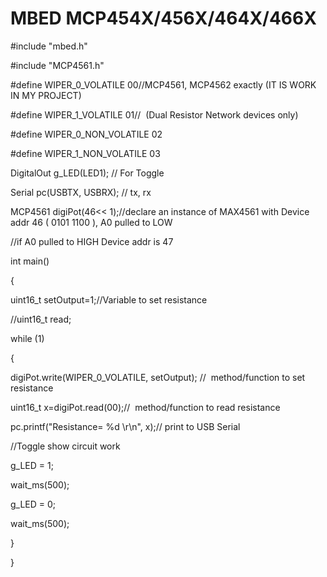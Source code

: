 # MBED MCP454X/456X/464X/466X

#include "mbed.h"

#include "MCP4561.h"

#define WIPER_0_VOLATILE 00//MCP4561, MCP4562 exactly (IT IS WORK IN MY PROJECT)

#define WIPER_1_VOLATILE 01//  (Dual Resistor Network devices only)

#define WIPER_0_NON_VOLATILE 02

#define WIPER_1_NON_VOLATILE 03

DigitalOut g_LED(LED1); // For Toggle 

Serial pc(USBTX, USBRX); // tx, rx

MCP4561 digiPot(46&lt;&lt; 1);//declare an instance of MAX4561 with Device addr 46 ( 0101 1100 ), A0 pulled to LOW 

//if A0 pulled to HIGH Device addr is 47

int main() 

{

uint16_t setOutput=1;//Variable to set resistance

//uint16_t read;

while (1)

{

digiPot.write(WIPER_0_VOLATILE, setOutput); //  method/function to set resistance

uint16_t x=digiPot.read(00);//  method/function to read resistance

pc.printf("Resistance= %d \r\n", x);// print to USB Serial

//Toggle show circuit work

g_LED = 1;

wait_ms(500);

g_LED = 0;

wait_ms(500);

}

}
